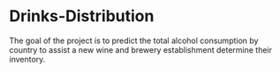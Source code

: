 # Drinks-Distribution
The goal of the project is to predict the total alcohol consumption by country to assist a new wine and brewery establishment determine their inventory.
